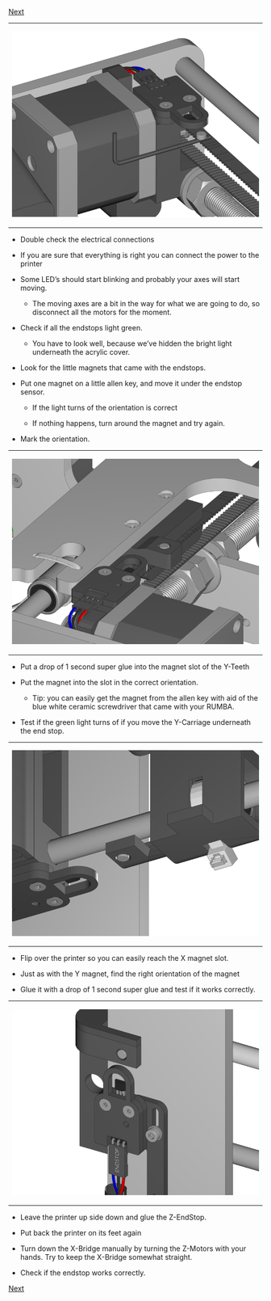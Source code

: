 [Next](https://github.com/laydrop/i3_Berlin/wiki/Section-4.6-Uploading-Firmware)

<table>
<colgroup>
<col width="100%" />
</colgroup>
<tbody>
<tr class="odd">
<td align="left"><p><img src="media/Section_4_0026.png" alt="media/Section_4_0026.png" /></p></td>
</tr>
</tbody>
</table>

-   Double check the electrical connections

-   If you are sure that everything is right you can connect the power to the printer

-   Some LED’s should start blinking and probably your axes will start moving.

    -   The moving axes are a bit in the way for what we are going to do, so disconnect all the motors for the moment.

-   Check if all the endstops light green.

    -   You have to look well, because we’ve hidden the bright light underneath the acrylic cover.

-   Look for the little magnets that came with the endstops.

-   Put one magnet on a little allen key, and move it under the endstop sensor.

    -   If the light turns of the orientation is correct

    -   If nothing happens, turn around the magnet and try again.

-   Mark the orientation.

<table>
<colgroup>
<col width="100%" />
</colgroup>
<tbody>
<tr class="odd">
<td align="left"><p><img src="media/Section_4_0027.png" alt="media/Section_4_0027.png" /></p></td>
</tr>
</tbody>
</table>

-   Put a drop of 1 second super glue into the magnet slot of the Y-Teeth

-   Put the magnet into the slot in the correct orientation.

    -   Tip: you can easily get the magnet from the allen key with aid of the blue white ceramic screwdriver that came with your RUMBA.

-   Test if the green light turns of if you move the Y-Carriage underneath the end stop.

<table>
<colgroup>
<col width="100%" />
</colgroup>
<tbody>
<tr class="odd">
<td align="left"><p><img src="media/Section_4_0029.png" alt="media/Section_4_0029.png" /></p></td>
</tr>
</tbody>
</table>

-   Flip over the printer so you can easily reach the X magnet slot.

-   Just as with the Y magnet, find the right orientation of the magnet

-   Glue it with a drop of 1 second super glue and test if it works correctly.

<table>
<colgroup>
<col width="100%" />
</colgroup>
<tbody>
<tr class="odd">
<td align="left"><p><img src="media/Section_4_0028.png" alt="media/Section_4_0028.png" /></p></td>
</tr>
</tbody>
</table>

-   Leave the printer up side down and glue the Z-EndStop.

-   Put back the printer on its feet again

-   Turn down the X-Bridge manually by turning the Z-Motors with your hands. Try to keep the X-Bridge somewhat straight.

-   Check if the endstop works correctly.

[Next](https://github.com/laydrop/i3_Berlin/wiki/Section-4.6-Uploading-Firmware)
